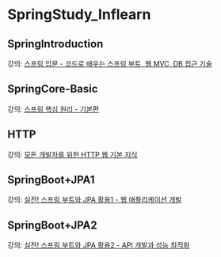 # SpringStudy_Inflearn

## SpringIntroduction

강의: 
[스프링 입문 - 코드로 배우는 스프링 부트, 웹 MVC, DB 접근 기술](https://inf.run/wcrt)

## SpringCore-Basic

강의: 
[스프링 핵심 원리 - 기본편](https://inf.run/tbdk)

## HTTP

강의: 
[모든 개발자를 위한 HTTP 웹 기본 지식](https://inf.run/8ZEU8)

## SpringBoot+JPA1
강의: 
[실전! 스프링 부트와 JPA 활용1 - 웹 애플리케이션 개발](https://inf.run/hhEvV)

## SpringBoot+JPA2
강의: 
[실전! 스프링 부트와 JPA 활용2 - API 개발과 성능 최적화](https://inf.run/CU9mR)